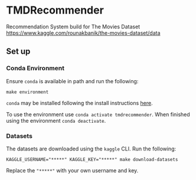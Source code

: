 # TMDRecommender

Recommendation System build for The Movies Dataset https://www.kaggle.com/rounakbanik/the-movies-dataset/data

## Set up

### Conda Environment

Ensure `conda` is available in path and run the following:

```
make environment
```

`conda` may be installed following the install instructions [here](https://docs.conda.io/projects/conda/en/latest/user-guide/install/).

To use the environment use `conda activate tmdrecommender`. When finished using the environment `conda deactivate`.

### Datasets

The datasets are downloaded using the `kaggle` CLI. Run the following:

```
KAGGLE_USERNAME="*****" KAGGLE_KEY="*****" make download-datasets  
```

Replace the `"*****"` with your own username and key.
